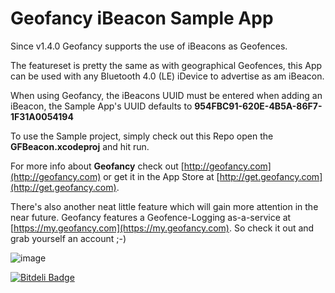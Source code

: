 # Geofancy iBeacon Sample App

Since v1.4.0 Geofancy supports the use of iBeacons as Geofences.

The featureset is pretty the same as with geographical Geofences, this App can be used with any Bluetooth 4.0 (LE) iDevice to advertise as am iBeacon.

When using Geofancy, the iBeacons UUID must be entered when adding an iBeacon, the Sample App's UUID defaults to **954FBC91-620E-4B5A-86F7-1F31A0054194**

To use the Sample project, simply check out this Repo open the **GFBeacon.xcodeproj** and hit run.

For more info about **Geofancy** check out [http://geofancy.com](http://geofancy.com) or get it in the App Store at [http://get.geofancy.com](http://get.geofancy.com).

There's also another neat little feature which will gain more attention in the near future. Geofancy features a Geofence-Logging as-a-service at [https://my.geofancy.com](https://my.geofancy.com). So check it out and grab yourself an account ;-)

![image](https://raw.github.com/kimar/GFBeacon/master/Assets/Screenshot.png)

[![Bitdeli Badge](https://d2weczhvl823v0.cloudfront.net/Geofancy/geofancy-ibeacon-sample/trend.png)](https://bitdeli.com/free "Bitdeli Badge")

